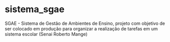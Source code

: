 # sistema_sgae

SGAE - Sistema de Gestão de Ambientes de Ensino, projeto com objetivo de ser colocado em produção para organizar a realização de tarefas em um sistema escolar (Senai Roberto Mange)
